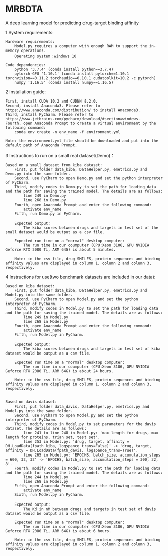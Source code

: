 # MRBDTA
A  deep learning model for predicting drug-target binding affinity

1 System requirements:

	Hardware requirements: 
		Model.py requires a computer with enough RAM to support the in-memory operations.
		Operating system：windows 10

	Code dependencies:
		python '3.7.4' (conda install python==3.7.4)
		pytorch-GPU '1.10.1' (conda install pytorch==1.10.1 torchvision==0.11.2 torchaudio==0.10.1 cudatoolkit=10.2 -c pytorch)
		numpy '1.16.5' (conda install numpy==1.16.5)

2 Installation guide:

	First, install CUDA 10.2 and CUDNN 8.2.0.
	Second, install Anaconda3. Please refer to https://www.anaconda.com/distribution/ to install Anaconda3.
	Third, install PyCharm. Please refer to https://www.jetbrains.com/pycharm/download/#section=windows.
	Fourth, open Anaconda Prompt to create a virtual environment by the following command:
		conda env create -n env_name -f environment.yml

	Note: the environment.yml file should be downloaded and put into the default path of Anaconda Prompt.

3 Instructions to run on a small real dataset(Demo)：
	
	Based on a small dataset from kiba dataset:
		First, put folder data_kiba, DataHelper.py, emetrics.py and Demo.py into the same folder.
		Second, use PyCharm to open Demo.py and set the python interpreter of PyCharm.
		Third, modify codes in Demo.py to set the path for loading data and the path for saving the trained model. The details are as follows:
			line 249 in Demo.py
			line 268 in Demo.py
		Fourth, open Anaconda Prompt and enter the following command:
			activate env_name
		Fifth, run Demo.py in PyCharm.

		Expected output：
			The kiba scores between drugs and targets in test set of the small dataset would be output as a csv file.
		
		Expected run time on a "normal" desktop computer:
			The run time in our coumputer (CPU:Xeon 3106, GPU NVIDIA Geforce RTX 2080 Ti, ARM 64G) is about 5 minutes.
		
		Note: in the csv file, drug SMILES, protein sequences and binding affinity values are displayed in column 1, column 2 and column 3, respectively. 


4 Instructions for use(two benchmark datasets are included in our data):

	Based on kiba dataset:
		First, put folder data_kiba, DataHelper.py, emetrics.py and Model.py into the same folder.
		Second, use PyCharm to open Model.py and set the python interpreter of PyCharm.
		Third, modify codes in Model.py to set the path for loading data and the path for saving the trained model. The details are as follows:
			line 249 in Model.py
			line 268 in Model.py
		Fourth, open Anaconda Prompt and enter the following command:
			activate env_name
		Fifth, run Model.py in PyCharm.

		Expected output：
			The kiba scores between drugs and targets in test set of kiba dataset would be output as a csv file.

		Expected run time on a "normal" desktop computer:
			The run time in our coumputer (CPU:Xeon 3106, GPU NVIDIA Geforce RTX 2080 Ti, ARM 64G) is about 24 hours.
		
		Note: in the csv file, drug SMILES, protein sequences and binding affinity values are displayed in column 1, column 2 and column 3, respectively. 

	
	Based on davis dataset:
		First, put folder data_davis, DataHelper.py, emetrics.py and Model.py into the same folder.
		Second, use PyCharm to open Model.py and set the python interpreter of PyCharm.
		Third, modify codes in Model.py to set parameters for the davis dataset. The details are as follows:
			line 241 to line 248 in Model.py: 'max length for drugs, max length for proteins, trian set, test set'.
			line 253 in Model.py: 'drug, target, affinity = DH.LoadData(fpath_kiba, logspance_trans=False)' -> 'drug, target, affinity = DH.LoadData(fpath_davis, logspance_trans=True)'.
			line 265 in Model.py: 'EPOCHS, batch_size, accumulation_steps = 600, 32, 32' -> 'EPOCHS, batch_size, accumulation_steps = 300, 32, 8'.
		Fourth, modify codes in Model.py to set the path for loading data and the path for saving the trained model. The details are as follows:
			line 244 in Model.py
			line 268 in Model.py
		Fifth, open Anaconda Prompt and enter the following command:
			activate env_name
		Sixth, run Model.py in PyCharm.

		Expected output：
			The Kd in nM between drugs and targets in test set of davis dataset would be output as a csv file.

		Expected run time on a "normal" desktop computer:
			The run time in our coumputer (CPU:Xeon 3106, GPU NVIDIA Geforce RTX 2080 Ti, ARM 64G) is about 6 hours.
		
		Note: in the csv file, drug SMILES, protein sequences and binding affinity values are displayed in column 1, column 2 and column 3, respectively. 

